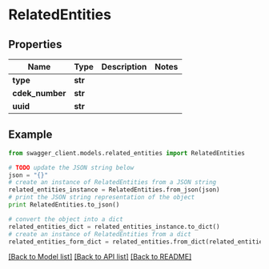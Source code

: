 # RelatedEntities


## Properties

Name | Type | Description | Notes
------------ | ------------- | ------------- | -------------
**type** | **str** |  | 
**cdek_number** | **str** |  | 
**uuid** | **str** |  | 

## Example

```python
from swagger_client.models.related_entities import RelatedEntities

# TODO update the JSON string below
json = "{}"
# create an instance of RelatedEntities from a JSON string
related_entities_instance = RelatedEntities.from_json(json)
# print the JSON string representation of the object
print RelatedEntities.to_json()

# convert the object into a dict
related_entities_dict = related_entities_instance.to_dict()
# create an instance of RelatedEntities from a dict
related_entities_form_dict = related_entities.from_dict(related_entities_dict)
```
[[Back to Model list]](../README.md#documentation-for-models) [[Back to API list]](../README.md#documentation-for-api-endpoints) [[Back to README]](../README.md)


